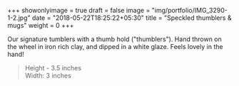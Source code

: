 +++
showonlyimage = true
draft = false
image = "img/portfolio/IMG_3290-1-2.jpg"
date = "2018-05-22T18:25:22+05:30"
title = "Speckled thumblers & mugs"
weight = 0
+++

<!--more-->

Our signature tumblers with a thumb hold ("thumblers"). Hand thrown on the wheel in iron rich clay, and dipped in a white glaze. Feels lovely in the hand!

> Height - 3.5 inches
<br> Width: 3 inches